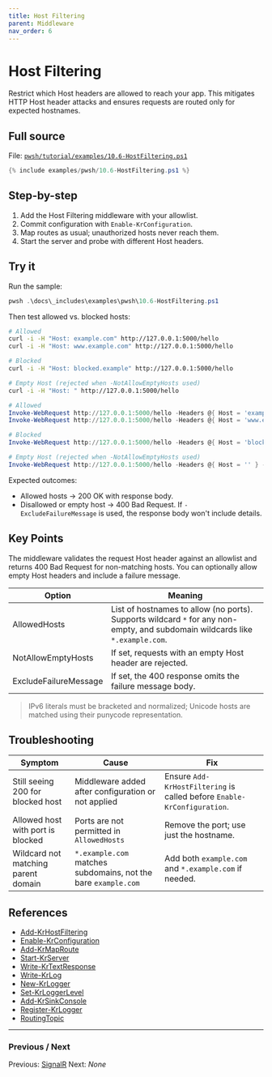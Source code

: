 ```yaml
---
title: Host Filtering
parent: Middleware
nav_order: 6
---
```


# Host Filtering

Restrict which Host headers are allowed to reach your app. This mitigates HTTP Host header attacks and ensures requests are routed only for expected hostnames.

## Full source

File: [`pwsh/tutorial/examples/10.6-HostFiltering.ps1`][10.6-HostFiltering.ps1]

```powershell
{% include examples/pwsh/10.6-HostFiltering.ps1 %}
```

## Step-by-step

1. Add the Host Filtering middleware with your allowlist.
2. Commit configuration with `Enable-KrConfiguration`.
3. Map routes as usual; unauthorized hosts never reach them.
4. Start the server and probe with different Host headers.

## Try it

Run the sample:

```powershell
pwsh .\docs\_includes\examples\pwsh\10.6-HostFiltering.ps1
```

Then test allowed vs. blocked hosts:

```bash
# Allowed
curl -i -H "Host: example.com" http://127.0.0.1:5000/hello
curl -i -H "Host: www.example.com" http://127.0.0.1:5000/hello

# Blocked
curl -i -H "Host: blocked.example" http://127.0.0.1:5000/hello

# Empty Host (rejected when -NotAllowEmptyHosts used)
curl -i -H "Host: " http://127.0.0.1:5000/hello
```

```powershell
# Allowed
Invoke-WebRequest http://127.0.0.1:5000/hello -Headers @{ Host = 'example.com' }
Invoke-WebRequest http://127.0.0.1:5000/hello -Headers @{ Host = 'www.example.com' }

# Blocked
Invoke-WebRequest http://127.0.0.1:5000/hello -Headers @{ Host = 'blocked.example' } -SkipHttpErrorCheck

# Empty Host (rejected when -NotAllowEmptyHosts used)
Invoke-WebRequest http://127.0.0.1:5000/hello -Headers @{ Host = '' } -SkipHttpErrorCheck
```

Expected outcomes:

- Allowed hosts → 200 OK with response body.
- Disallowed or empty host → 400 Bad Request. If `-ExcludeFailureMessage` is used, the response body won't include details.

## Key Points

The middleware validates the request Host header against an allowlist and returns 400 Bad Request for non-matching hosts.
You can optionally allow empty Host headers and include a failure message.

| Option | Meaning |
|--------|---------|
| AllowedHosts | List of hostnames to allow (no ports). Supports wildcard `*` for any non-empty, and subdomain wildcards like `*.example.com`. |
| NotAllowEmptyHosts | If set, requests with an empty Host header are rejected. |
| ExcludeFailureMessage | If set, the 400 response omits the failure message body. |

> IPv6 literals must be bracketed and normalized; Unicode hosts are matched using their punycode representation.

## Troubleshooting

| Symptom | Cause | Fix |
|---------|-------|-----|
| Still seeing 200 for blocked host | Middleware added after configuration or not applied | Ensure `Add-KrHostFiltering` is called before `Enable-KrConfiguration`. |
| Allowed host with port is blocked | Ports are not permitted in `AllowedHosts` | Remove the port; use just the hostname. |
| Wildcard not matching parent domain | `*.example.com` matches subdomains, not the bare `example.com` | Add both `example.com` and `*.example.com` if needed. |

## References

- [Add-KrHostFiltering][Add-KrHostFiltering]
- [Enable-KrConfiguration][Enable-KrConfiguration]
- [Add-KrMapRoute][Add-KrMapRoute]
- [Start-KrServer][Start-KrServer]
- [Write-KrTextResponse][Write-KrTextResponse]
- [Write-KrLog][Write-KrLog]
- [New-KrLogger][New-KrLogger]
- [Set-KrLoggerLevel][Set-KrLoggerLevel]
- [Add-KrSinkConsole][Add-KrSinkConsole]
- [Register-KrLogger][Register-KrLogger]
- [RoutingTopic][RoutingTopic]

---

### Previous / Next

Previous: [SignalR](./5.SignalR.md)
Next: _None_

[10.6-HostFiltering.ps1]: /pwsh/tutorial/examples/10.6-HostFiltering.ps1
[Add-KrHostFiltering]: /pwsh/cmdlets/Add-KrHostFiltering
[Enable-KrConfiguration]: /pwsh/cmdlets/Enable-KrConfiguration
[Add-KrMapRoute]: /pwsh/cmdlets/Add-KrMapRoute
[Start-KrServer]: /pwsh/cmdlets/Start-KrServer
[Write-KrTextResponse]: /pwsh/cmdlets/Write-KrTextResponse
[Write-KrLog]: /pwsh/cmdlets/Write-KrLog
[New-KrLogger]: /pwsh/cmdlets/New-KrLogger
[Set-KrLoggerLevel]: /pwsh/cmdlets/Set-KrLoggerLevel
[Add-KrSinkConsole]: /pwsh/cmdlets/Add-KrSinkConsole
[Register-KrLogger]: /pwsh/cmdlets/Register-KrLogger
[RoutingTopic]: /topics/routing
